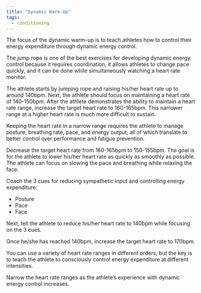 ```yaml
---
title: "Dynamic Warm-Up"
tags:
  - conditioning
---
```


The focus of the dynamic warm-up is to teach athletes how to control their energy
expenditure through dynamic energy control.

The jump rope is one of the best exercises for developing dynamic energy control because
it requires coordination, it allows athletes to change pace quickly, and it can be done while
simultaneously watching a heart rate monitor.

The athlete starts by jumping rope and raising his/her heart rate up to around 140bpm.
Next, the athlete should focus on maintaining a heart rate of 140-150bpm.
After the athlete demonstrates the ability to maintain a heart rate range, increase the
target heart rate to 160-165bpm. This narrower range at a higher heart rate is much more
difficult to sustain.

Keeping the heart rate in a narrow range requires the athlete to manage posture,
breathing rate, pace, and energy output, all of which translate to better control over
performance and fatigue prevention.

Decrease the target heart rate from 160-165bpm to 150-155bpm. The goal is for the athlete
to lower his/her heart rate as quickly as smoothly as possible. The athlete can focus on
slowing the pace and breathing while relaxing the face.

Coach the 3 cues for reducing sympathetic input and controlling energy expenditure:

- Posture
- Pace
- Face

Next, tell the athlete to reduce his/her heart rate to 140bpm while focusing on the 3 cues.

Once he/she has reached 140bpm, increase the target heart rate to 170bpm.

You can use a variety of heart rate ranges in different orders, but the key is to teach the
athlete to consciously control energy expenditure at different intensities.

Narrow the heart rate ranges as the athlete’s experience with dynamic energy control
increases.